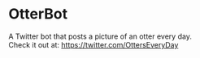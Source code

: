 # OtterBot
A Twitter bot that posts a picture of an otter every day. <br />
Check it out at: https://twitter.com/OttersEveryDay
